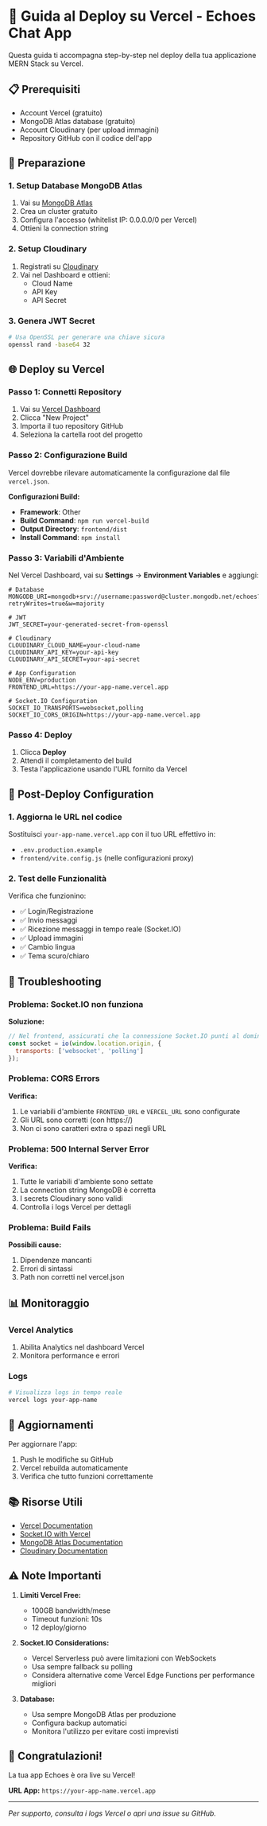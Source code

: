 # 🚀 Guida al Deploy su Vercel - Echoes Chat App

Questa guida ti accompagna step-by-step nel deploy della tua applicazione MERN Stack su Vercel.

## 📋 Prerequisiti

- Account Vercel (gratuito)
- MongoDB Atlas database (gratuito)
- Account Cloudinary (per upload immagini)
- Repository GitHub con il codice dell'app

## 🔧 Preparazione

### 1. Setup Database MongoDB Atlas

1. Vai su [MongoDB Atlas](https://www.mongodb.com/atlas)
2. Crea un cluster gratuito
3. Configura l'accesso (whitelist IP: 0.0.0.0/0 per Vercel)
4. Ottieni la connection string

### 2. Setup Cloudinary

1. Registrati su [Cloudinary](https://cloudinary.com/)
2. Vai nel Dashboard e ottieni:
   - Cloud Name
   - API Key
   - API Secret

### 3. Genera JWT Secret

```bash
# Usa OpenSSL per generare una chiave sicura
openssl rand -base64 32
```

## 🌐 Deploy su Vercel

### Passo 1: Connetti Repository

1. Vai su [Vercel Dashboard](https://vercel.com/dashboard)
2. Clicca "New Project"
3. Importa il tuo repository GitHub
4. Seleziona la cartella root del progetto

### Passo 2: Configurazione Build

Vercel dovrebbe rilevare automaticamente la configurazione dal file `vercel.json`. 

**Configurazioni Build:**
- **Framework**: Other
- **Build Command**: `npm run vercel-build`
- **Output Directory**: `frontend/dist`
- **Install Command**: `npm install`

### Passo 3: Variabili d'Ambiente

Nel Vercel Dashboard, vai su **Settings** → **Environment Variables** e aggiungi:

```env
# Database
MONGODB_URI=mongodb+srv://username:password@cluster.mongodb.net/echoes?retryWrites=true&w=majority

# JWT
JWT_SECRET=your-generated-secret-from-openssl

# Cloudinary
CLOUDINARY_CLOUD_NAME=your-cloud-name
CLOUDINARY_API_KEY=your-api-key
CLOUDINARY_API_SECRET=your-api-secret

# App Configuration
NODE_ENV=production
FRONTEND_URL=https://your-app-name.vercel.app

# Socket.IO Configuration
SOCKET_IO_TRANSPORTS=websocket,polling
SOCKET_IO_CORS_ORIGIN=https://your-app-name.vercel.app
```

### Passo 4: Deploy

1. Clicca **Deploy**
2. Attendi il completamento del build
3. Testa l'applicazione usando l'URL fornito da Vercel

## 🔧 Post-Deploy Configuration

### 1. Aggiorna le URL nel codice

Sostituisci `your-app-name.vercel.app` con il tuo URL effettivo in:

- `.env.production.example`
- `frontend/vite.config.js` (nelle configurazioni proxy)

### 2. Test delle Funzionalità

Verifica che funzionino:
- ✅ Login/Registrazione
- ✅ Invio messaggi
- ✅ Ricezione messaggi in tempo reale (Socket.IO)
- ✅ Upload immagini
- ✅ Cambio lingua
- ✅ Tema scuro/chiaro

## 🐛 Troubleshooting

### Problema: Socket.IO non funziona

**Soluzione:**
```javascript
// Nel frontend, assicurati che la connessione Socket.IO punti al dominio corretto
const socket = io(window.location.origin, {
  transports: ['websocket', 'polling']
});
```

### Problema: CORS Errors

**Verifica:**
1. Le variabili d'ambiente `FRONTEND_URL` e `VERCEL_URL` sono configurate
2. Gli URL sono corretti (con https://)
3. Non ci sono caratteri extra o spazi negli URL

### Problema: 500 Internal Server Error

**Verifica:**
1. Tutte le variabili d'ambiente sono settate
2. La connection string MongoDB è corretta
3. I secrets Cloudinary sono validi
4. Controlla i logs Vercel per dettagli

### Problema: Build Fails

**Possibili cause:**
1. Dipendenze mancanti
2. Errori di sintassi
3. Path non corretti nel vercel.json

## 📊 Monitoraggio

### Vercel Analytics

1. Abilita Analytics nel dashboard Vercel
2. Monitora performance e errori

### Logs

```bash
# Visualizza logs in tempo reale
vercel logs your-app-name
```

## 🔄 Aggiornamenti

Per aggiornare l'app:

1. Push le modifiche su GitHub
2. Vercel rebuilda automaticamente
3. Verifica che tutto funzioni correttamente

## 📚 Risorse Utili

- [Vercel Documentation](https://vercel.com/docs)
- [Socket.IO with Vercel](https://socket.io/docs/v4/how-to/deploy-on-vercel/)
- [MongoDB Atlas Documentation](https://docs.atlas.mongodb.com/)
- [Cloudinary Documentation](https://cloudinary.com/documentation)

## ⚠️ Note Importanti

1. **Limiti Vercel Free:**
   - 100GB bandwidth/mese
   - Timeout funzioni: 10s
   - 12 deploy/giorno

2. **Socket.IO Considerations:**
   - Vercel Serverless può avere limitazioni con WebSockets
   - Usa sempre fallback su polling
   - Considera alternative come Vercel Edge Functions per performance migliori

3. **Database:**
   - Usa sempre MongoDB Atlas per produzione
   - Configura backup automatici
   - Monitora l'utilizzo per evitare costi imprevisti

## 🎉 Congratulazioni!

La tua app Echoes è ora live su Vercel! 

**URL App:** `https://your-app-name.vercel.app`

---

*Per supporto, consulta i logs Vercel o apri una issue su GitHub.*
